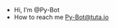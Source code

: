 - Hi, I’m @Py-Bot
- How to reach me Py-Bot@tuta.io


<!---
Py-Bot/Py-Bot is a ✨ special ✨ repository because its `README.md` (this file) appears on your GitHub profile.
You can click the Preview link to take a look at your changes.
--->
